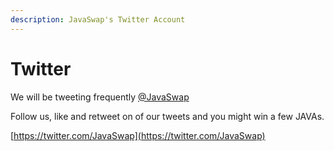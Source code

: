 ```yaml
---
description: JavaSwap's Twitter Account
---
```


# Twitter

We will be tweeting frequently [@JavaSwap](https://twitter.com/JavaSwap)

Follow us, like and retweet on of our tweets and you might win a few JAVAs.

[https://twitter.com/JavaSwap](https://twitter.com/JavaSwap)
